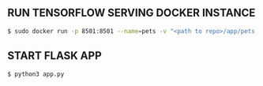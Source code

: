 ## RUN TENSORFLOW SERVING DOCKER INSTANCE

```bash
$ sudo docker run -p 8501:8501 --name=pets -v "<path to repo>/app/pets:/models/pets/1" -e MODEL_NAME=pets tensorflow/serving
```

## START FLASK APP

```bash
$ python3 app.py
```